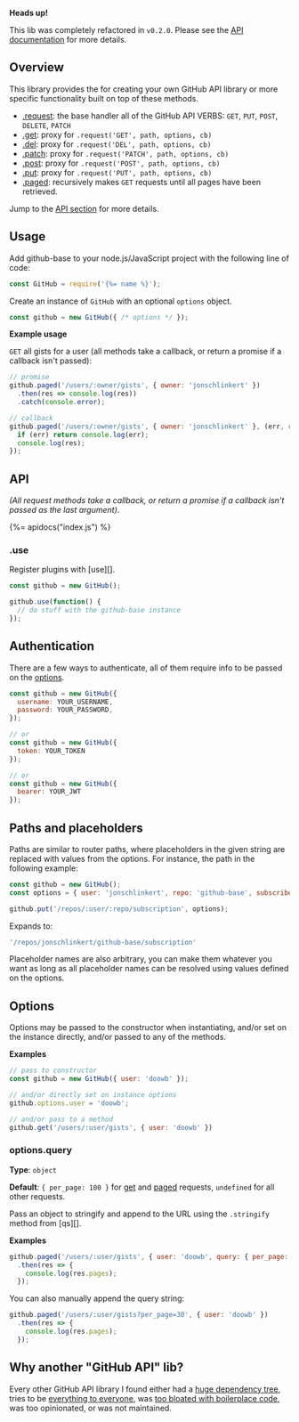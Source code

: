 **Heads up!**

This lib was completely refactored in `v0.2.0`. Please see the [API documentation](#API) for more details.

## Overview

This library provides the  for creating your own GitHub API library or more specific functionality built on top of these methods.

- [.request](#request): the base handler all of the GitHub API VERBS: `GET`, `PUT`, `POST`, `DELETE`, `PATCH`
- [.get](#get): proxy for `.request('GET', path, options, cb)`
- [.del](#del): proxy for `.request('DEL', path, options, cb)`
- [.patch](#patch): proxy for `.request('PATCH', path, options, cb)`
- [.post](#post): proxy for `.request('POST', path, options, cb)`
- [.put](#put): proxy for `.request('PUT', path, options, cb)`
- [.paged](#paged): recursively makes `GET` requests until all pages have been retrieved.

Jump to the [API section](#API) for more details.

## Usage

Add github-base to your node.js/JavaScript project with the following line of code:

```js
const GitHub = require('{%= name %}');
```

Create an instance of `GitHub` with an optional `options` object. 

```js
const github = new GitHub({ /* options */ });
```

**Example usage**

`GET` all gists for a user (all methods take a callback, or return a promise if a callback isn't passed):

```js
// promise
github.paged('/users/:owner/gists', { owner: 'jonschlinkert' })
  .then(res => console.log(res))
  .catch(console.error);

// callback
github.paged('/users/:owner/gists', { owner: 'jonschlinkert' }, (err, res) => {
  if (err) return console.log(err);
  console.log(res);
});
```

## API

_(All request methods take a callback, or return a promise if a callback isn't passed as the last argument)_.

{%= apidocs("index.js") %}


### .use

Register plugins with [use][].

```js
const github = new GitHub();

github.use(function() {
  // do stuff with the github-base instance
});
```

## Authentication

There are a few ways to authenticate, all of them require info to be passed on the [options](#options).

```js
const github = new GitHub({
  username: YOUR_USERNAME,
  password: YOUR_PASSWORD,
});

// or 
const github = new GitHub({
  token: YOUR_TOKEN
});

// or 
const github = new GitHub({
  bearer: YOUR_JWT
});
```

## Paths and placeholders

Paths are similar to router paths, where placeholders in the given string are replaced with values from the options. For instance, the path in the following example:

```js
const github = new GitHub();
const options = { user: 'jonschlinkert', repo: 'github-base', subscribed: true };

github.put('/repos/:user/:repo/subscription', options);
```

Expands to:

```js
'/repos/jonschlinkert/github-base/subscription'
```

Placeholder names are also arbitrary, you can make them whatever you want as long as all placeholder names can be resolved using values defined on the options.


## Options

Options may be passed to the constructor when instantiating, and/or set on the instance directly, and/or passed to any of the methods. 

**Examples**

```js
// pass to constructor
const github = new GitHub({ user: 'doowb' });

// and/or directly set on instance options
github.options.user = 'doowb';

// and/or pass to a method
github.get('/users/:user/gists', { user: 'doowb' })
```


### options.query

**Type**: `object`

**Default**: `{ per_page: 100 }` for [get](#get) and [paged](#paged) requests, `undefined` for all other requests.

Pass an object to stringify and append to the URL using the `.stringify` method from [qs][].

**Examples**

```js
github.paged('/users/:user/gists', { user: 'doowb', query: { per_page: 30 } })
  .then(res => {
    console.log(res.pages);
  });
```

You can also manually append the query string:

```js
github.paged('/users/:user/gists?per_page=30', { user: 'doowb' })
  .then(res => {
    console.log(res.pages);
  });
```

## Why another "GitHub API" lib?

Every other GitHub API library I found either had a [huge dependency tree](https://github.com/sindresorhus/gh-got), tries to be [everything to everyone](https://github.com/michael/github/blob/master/package.json#L45-L56), was [too bloated with boilerplace code](https://github.com/mikedeboer/node-github/tree/master/templates), was too opinionated, or was not maintained.  
